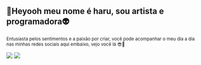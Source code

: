 ## 🥴Heyooh meu nome é haru, sou artista e programadora👽
<sub> Entusiasta pelos sentimentos e a paixão por criar, você pode acompanhar o meu dia a dia nas minhas redes sociais aqui embaixo, vejo você lá 😎🤞 </sub>



<div> 
  <a href="https://instagram.com/haru_" target="_blank"><img src="https://img.shields.io/badge/-Instagram-%23E4405F?style=for-the-badge&logo=instagram&logoColor=white" target="_blank"></a>
 	<a href = "mailto:haruseborga@gmail.com"><img src="https://img.shields.io/badge/-Gmail-%23333?style=for-the-badge&logo=gmail&logoColor=white" target="_blank"></a>
  
</div>
